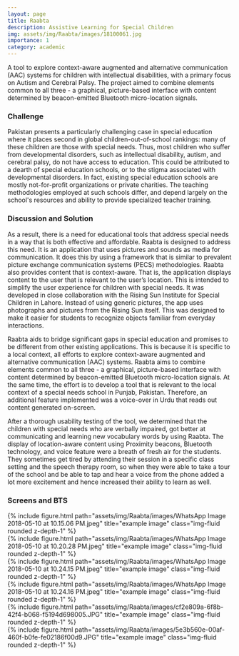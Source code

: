 ```yaml
---
layout: page
title: Raabta
description: Assistive Learning for Special Children
img: assets/img/Raabta/images/18100061.jpg
importance: 1
category: academic
---
```


A tool to explore context-aware augmented and alternative communication (AAC) systems for children with intellectual disabilities, with a primary focus on Autism and Cerebral Palsy. The project aimed to combine elements common to all three - a graphical, picture-based interface with content determined by beacon-emitted Bluetooth micro-location signals.

### Challenge
Pakistan presents a particularly challenging case in special education where it places second in global children-out-of-school rankings: many of these children are those with special needs. Thus, most children who suffer from developmental disorders, such as intellectual disability, autism, and cerebral palsy, do not have access to education. This could be attributed to a dearth of special education schools, or to the stigma associated with developmental disorders. In fact, existing special education schools are mostly not-for-profit organizations or private charities. The teaching methodologies employed at such schools differ, and depend largely on the school's resources and ability to provide specialized teacher training.

### Discussion and Solution
As a result, there is a need for educational tools that address special needs in a way that is both effective and affordable. Raabta is designed to address this need. It is an application that uses pictures and sounds as media for communication. It does this by using a framework that is similar to prevalent picture exchange communication systems (PECS) methodologies. Raabta also provides content that is context-aware. That is, the application displays content to the user that is relevant to the user’s location. This is intended to simplify the user experience for children with special needs. It was developed in close collaboration with the Rising Sun Institute for Special Children in Lahore. Instead of using generic pictures, the app uses photographs and pictures from the Rising Sun itself. This was designed to make it easier for students to recognize objects familiar from everyday interactions.

Raabta aids to bridge significant gaps in special education and promises to be different from other existing applications. This is because it is specific to a local context, all efforts to explore context-aware augmented and alternative communication (AAC) systems. Raabta aims to combine elements common to all three - a graphical, picture-based interface with content determined by beacon-emitted Bluetooth micro-location signals. At the same time, the effort is to develop a tool that is relevant to the local context of a special needs school in Punjab, Pakistan. Therefore, an additional feature implemented was a voice-over in Urdu that reads out content generated on-screen.

After a thorough usability testing of the tool, we determined that the children with special needs who are verbally impaired, got better at communicating and learning new vocabulary words by using Raabta. The display of location-aware content using Proximity beacons, Bluetooth technology, and voice feature were a breath of fresh air for the students. They sometimes get tired by attending their session in a specific class setting and the speech therapy room, so when they were able to take a tour of the school and be able to tap and hear a voice from the phone added a lot more excitement and hence increased their ability to learn as well.

### Screens and BTS

<div class="row">
    <div class="col-sm mt-3 mt-md-0">
        {% include figure.html path="assets/img/Raabta/images/WhatsApp Image 2018-05-10 at 10.15.06 PM.jpeg" title="example image" class="img-fluid rounded z-depth-1" %}
    </div>
    <div class="col-sm mt-3 mt-md-0">
        {% include figure.html path="assets/img/Raabta/images/WhatsApp Image 2018-05-10 at 10.20.28 PM.jpeg" title="example image" class="img-fluid rounded z-depth-1" %}
    </div>
    <div class="col-sm mt-3 mt-md-0">
        {% include figure.html path="assets/img/Raabta/images/WhatsApp Image 2018-05-10 at 10.24.15 PM.jpeg" title="example image" class="img-fluid rounded z-depth-1" %}
    </div>
</div>

<div class="row">
    <div class="col-sm mt-3 mt-md-0">
        {% include figure.html path="assets/img/Raabta/images/WhatsApp Image 2018-05-10 at 10.24.16 PM.jpeg" title="example image" class="img-fluid rounded z-depth-1" %}
    </div>
    <div class="col-sm mt-3 mt-md-0">
        {% include figure.html path="assets/img/Raabta/images/cf2e809a-6f8b-42f4-b068-f5194d698005.JPG" title="example image" class="img-fluid rounded z-depth-1" %}
    </div>
    <div class="col-sm mt-3 mt-md-0">
        {% include figure.html path="assets/img/Raabta/images/5e3b560e-00af-460f-b0fe-fe02186f00d9.JPG" title="example image" class="img-fluid rounded z-depth-1" %}
    </div>
</div>
